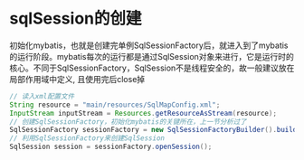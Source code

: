 # sqlSession的创建

初始化mybatis，也就是创建完单例SqlSessionFactory后，就进入到了mybatis的运行阶段。mybatis每次的运行都是通过SqlSession对象来进行，它是运行时的核心。不同于SqlSessionFactory，SqlSession不是线程安全的，故一般建议放在局部作用域中定义, 且使用完后close掉

```java
// 读入xml配置文件
String resource = "main/resources/SqlMapConfig.xml";
InputStream inputStream = Resources.getResourceAsStream(resource);
// 创建SqlSessionFactory，初始化mybatis的关键所在，上一节分析过了
SqlSessionFactory sessionFactory = new SqlSessionFactoryBuilder().build(inputStream);
// 利用SqlSessionFactory来创建SqlSession
SqlSession session = sessionFactory.openSession();
```

